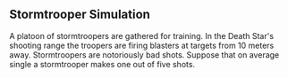 ## Stormtrooper Simulation 

A platoon of stormtroopers are gathered for training. In the Death Star's shooting range the troopers are firing blasters at targets from 10 meters away. Stormtroopers are notoriously bad shots. Suppose that on average single a stormtrooper makes one out of five shots.
